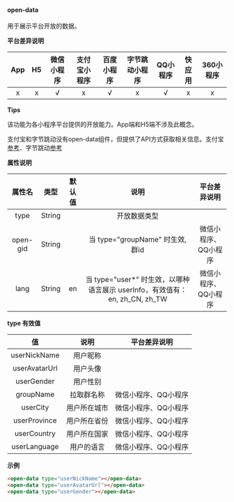 #### open-data

用于展示平台开放的数据。

**平台差异说明**

|App|H5|微信小程序|支付宝小程序|百度小程序|字节跳动小程序|QQ小程序|快应用|360小程序|
|:-:|:-:|:-:|:-:|:-:|:-:|:-:|:-:|:-:|
|x|x|√|x|√|x|√|x|x|

**Tips**

该功能为各小程序平台提供的开放能力。App端和H5端不涉及此概念。

支付宝和字节跳动没有open-data组件，但提供了API方式获取相关信息。支付宝[参考](https://docs.alipay.com/mini/api/ch8chh)、字节跳动[参考](https://developer.toutiao.com/dev/cn/mini-app/develop/open-capacity/user-information/getuserinfo)

**属性说明**

|属性名|类型|默认值|说明|平台差异说明|
|:-:|:-:|:-:|:-:|:-:|
|type|String||开放数据类型||
|open-gid|String||当 type="groupName" 时生效, 群id|微信小程序、QQ小程序|
|lang|String|en|当 type="user*" 时生效，以哪种语言展示 userInfo，有效值有：en, zh_CN, zh_TW|微信小程序、QQ小程序|

**type 有效值**

|值|说明|平台差异说明|
|:-:|:-:|:-:|
|userNickName|用户昵称||
|userAvatarUrl|用户头像||
|userGender|用户性别||
|groupName|拉取群名称|微信小程序、QQ小程序|
|userCity|用户所在城市|微信小程序、QQ小程序|
|userProvince|用户所在省份|微信小程序、QQ小程序|
|userCountry|用户所在国家|微信小程序、QQ小程序|
|userLanguage|用户的语言|微信小程序、QQ小程序|

**示例**

```html
<open-data type="userNickName"></open-data>
<open-data type="userAvatarUrl"></open-data>
<open-data type="userGender"></open-data>
```
